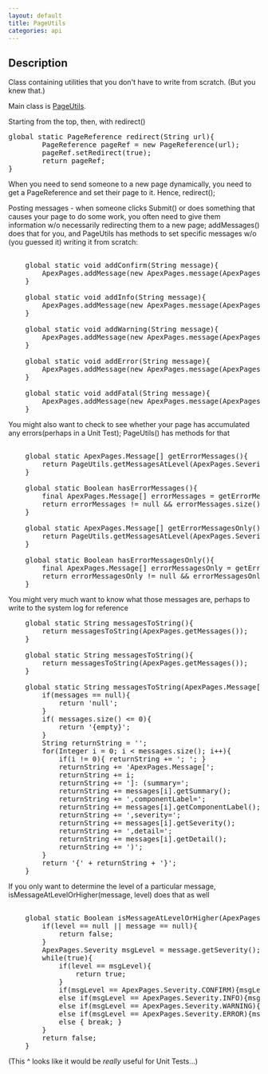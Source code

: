 ```yaml
---
layout: default
title: PageUtils
categories: api
---
```

Description
----------------

Class containing utilities that you don't have to write from scratch.  (But you knew that.)

Main class is [PageUtils](https://github.com/apex-commons/visualforce/PageUtils.cls).

Starting from the top, then, with redirect()
<pre class="brush: java">
global static PageReference redirect(String url){
        PageReference pageRef = new PageReference(url);
        pageRef.setRedirect(true);
        return pageRef;
}
</pre>

When you need to send someone to a new page dynamically, you need to get a PageReference and set their page to it.
Hence, redirect();

Posting messages - when someone clicks Submit() or does something that causes your page to do some work, you often need to give them information w/o necessarily redirecting them to a new page; addMessages() does that for you, and PageUtils has methods to set specific messages w/o (you guessed it) writing it from scratch:

<pre class="brush: java">

    global static void addConfirm(String message){
        ApexPages.addMessage(new ApexPages.message(ApexPages.severity.CONFIRM,message));
    }
    
    global static void addInfo(String message){
        ApexPages.addMessage(new ApexPages.message(ApexPages.severity.INFO,message));
    }
    
    global static void addWarning(String message){
        ApexPages.addMessage(new ApexPages.message(ApexPages.severity.WARNING,message));
    }
    
    global static void addError(String message){
        ApexPages.addMessage(new ApexPages.message(ApexPages.severity.ERROR,message));
    }
    
    global static void addFatal(String message){
        ApexPages.addMessage(new ApexPages.message(ApexPages.severity.FATAL,message));
    }
</pre>

You might also want to check to see whether your page has accumulated any errors(perhaps in a Unit Test); PageUtils() has methods for that
<pre class="brush: java">    
    global static ApexPages.Message[] getErrorMessages(){
        return PageUtils.getMessagesAtLevel(ApexPages.Severity.ERROR, true);
    }

    global static Boolean hasErrorMessages(){
        final ApexPages.Message[] errorMessages = getErrorMessages();
        return errorMessages != null && errorMessages.size() > 0;
    }
    
    global static ApexPages.Message[] getErrorMessagesOnly(){
        return PageUtils.getMessagesAtLevel(ApexPages.Severity.ERROR, false);
    }
    
    global static Boolean hasErrorMessagesOnly(){
    	final ApexPages.Message[] errorMessagesOnly = getErrorMessagesOnly();
        return errorMessagesOnly != null && errorMessagesOnly.size() > 0;
    }   
</pre>

You might very much want to know what those messages are, perhaps to write to the system log for reference
<pre class="brush: java">
    global static String messagesToString(){
        return messagesToString(ApexPages.getMessages());
    }
    
    global static String messagesToString(){
        return messagesToString(ApexPages.getMessages());
    }
    
    global static String messagesToString(ApexPages.Message[] messages){
        if(messages == null){
            return 'null';
        }
        if( messages.size() &lt;= 0){
            return '{empty}';
        }
        String returnString = '';
        for(Integer i = 0; i &lt; messages.size(); i++){
            if(i != 0){ returnString += '; '; }
            returnString += 'ApexPages.Message[';
            returnString += i;
            returnString += ']: (summary=';
            returnString += messages[i].getSummary(); 
            returnString += ',componentLabel=';
            returnString += messages[i].getComponentLabel(); 
            returnString += ',severity=';
            returnString += messages[i].getSeverity(); 
            returnString += ',detail=';
            returnString += messages[i].getDetail(); 
            returnString += ')';
        }
        return '{' + returnString + '}';
    }
</pre>

If you only want to determine the level of a particular message, isMessageAtLevelOrHigher(message, level) does that as well
<pre class="brush: java">
    
    global static Boolean isMessageAtLevelOrHigher(ApexPages.Message message, ApexPages.Severity level){
        if(level == null || message == null){
            return false;
        }
        ApexPages.Severity msgLevel = message.getSeverity();
        while(true){
            if(level == msgLevel){
                return true;    
            }
            if(msgLevel == ApexPages.Severity.CONFIRM){msgLevel = ApexPages.Severity.WARNING;}
            else if(msgLevel == ApexPages.Severity.INFO){msgLevel = ApexPages.Severity.WARNING;}
            else if(msgLevel == ApexPages.Severity.WARNING){msgLevel = ApexPages.Severity.ERROR;}
            else if(msgLevel == ApexPages.Severity.ERROR){msgLevel = ApexPages.Severity.FATAL;}
            else { break; }
        }
        return false;
    }
</pre>
(This ^ looks like it would be *really* useful for Unit Tests...)
